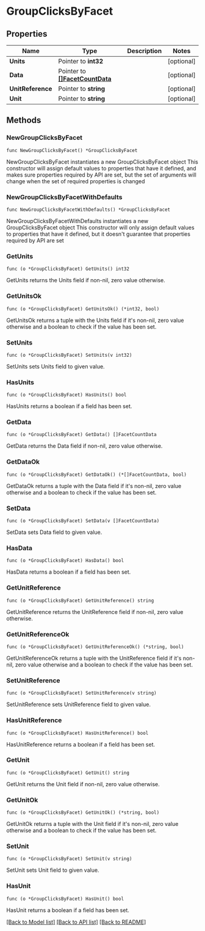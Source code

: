 # GroupClicksByFacet

## Properties

Name | Type | Description | Notes
------------ | ------------- | ------------- | -------------
**Units** | Pointer to **int32** |  | [optional] 
**Data** | Pointer to [**[]FacetCountData**](FacetCountData.md) |  | [optional] 
**UnitReference** | Pointer to **string** |  | [optional] 
**Unit** | Pointer to **string** |  | [optional] 

## Methods

### NewGroupClicksByFacet

`func NewGroupClicksByFacet() *GroupClicksByFacet`

NewGroupClicksByFacet instantiates a new GroupClicksByFacet object
This constructor will assign default values to properties that have it defined,
and makes sure properties required by API are set, but the set of arguments
will change when the set of required properties is changed

### NewGroupClicksByFacetWithDefaults

`func NewGroupClicksByFacetWithDefaults() *GroupClicksByFacet`

NewGroupClicksByFacetWithDefaults instantiates a new GroupClicksByFacet object
This constructor will only assign default values to properties that have it defined,
but it doesn't guarantee that properties required by API are set

### GetUnits

`func (o *GroupClicksByFacet) GetUnits() int32`

GetUnits returns the Units field if non-nil, zero value otherwise.

### GetUnitsOk

`func (o *GroupClicksByFacet) GetUnitsOk() (*int32, bool)`

GetUnitsOk returns a tuple with the Units field if it's non-nil, zero value otherwise
and a boolean to check if the value has been set.

### SetUnits

`func (o *GroupClicksByFacet) SetUnits(v int32)`

SetUnits sets Units field to given value.

### HasUnits

`func (o *GroupClicksByFacet) HasUnits() bool`

HasUnits returns a boolean if a field has been set.

### GetData

`func (o *GroupClicksByFacet) GetData() []FacetCountData`

GetData returns the Data field if non-nil, zero value otherwise.

### GetDataOk

`func (o *GroupClicksByFacet) GetDataOk() (*[]FacetCountData, bool)`

GetDataOk returns a tuple with the Data field if it's non-nil, zero value otherwise
and a boolean to check if the value has been set.

### SetData

`func (o *GroupClicksByFacet) SetData(v []FacetCountData)`

SetData sets Data field to given value.

### HasData

`func (o *GroupClicksByFacet) HasData() bool`

HasData returns a boolean if a field has been set.

### GetUnitReference

`func (o *GroupClicksByFacet) GetUnitReference() string`

GetUnitReference returns the UnitReference field if non-nil, zero value otherwise.

### GetUnitReferenceOk

`func (o *GroupClicksByFacet) GetUnitReferenceOk() (*string, bool)`

GetUnitReferenceOk returns a tuple with the UnitReference field if it's non-nil, zero value otherwise
and a boolean to check if the value has been set.

### SetUnitReference

`func (o *GroupClicksByFacet) SetUnitReference(v string)`

SetUnitReference sets UnitReference field to given value.

### HasUnitReference

`func (o *GroupClicksByFacet) HasUnitReference() bool`

HasUnitReference returns a boolean if a field has been set.

### GetUnit

`func (o *GroupClicksByFacet) GetUnit() string`

GetUnit returns the Unit field if non-nil, zero value otherwise.

### GetUnitOk

`func (o *GroupClicksByFacet) GetUnitOk() (*string, bool)`

GetUnitOk returns a tuple with the Unit field if it's non-nil, zero value otherwise
and a boolean to check if the value has been set.

### SetUnit

`func (o *GroupClicksByFacet) SetUnit(v string)`

SetUnit sets Unit field to given value.

### HasUnit

`func (o *GroupClicksByFacet) HasUnit() bool`

HasUnit returns a boolean if a field has been set.


[[Back to Model list]](../README.md#documentation-for-models) [[Back to API list]](../README.md#documentation-for-api-endpoints) [[Back to README]](../README.md)


